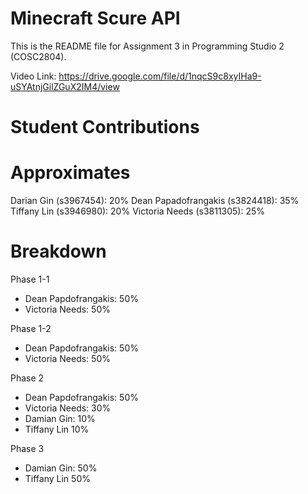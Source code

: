# Minecraft Scure API
This is the README file for Assignment 3 in Programming Studio 2 (COSC2804).

Video Link: https://drive.google.com/file/d/1nqcS9c8xyIHa9-uSYAtnjGilZGuX2IM4/view

# Student Contributions

# Approximates
Darian Gin (s3967454):              20%
Dean Papadofrangakis (s3824418):    35%
Tiffany Lin (s3946980):             20%
Victoria Needs (s3811305):          25%

# Breakdown
Phase 1-1
- Dean Papdofrangakis:    50%
- Victoria Needs:         50%

Phase 1-2
- Dean Papdofrangakis:    50%
- Victoria Needs:         50%

Phase 2
- Dean Papdofrangakis:    50%
- Victoria Needs:         30%
- Damian Gin:             10%
- Tiffany Lin             10%

Phase 3
- Damian Gin:             50%
- Tiffany Lin             50%
